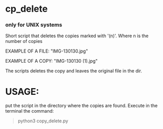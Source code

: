 # cp_delete
### only for UNIX systems
Short script that deletes the copies marked with '(n)'. Where n is the number of copies

EXAMPLE OF A FILE: "IMG-130130.jpg"

EXAMPLE OF A COPY: "IMG-130130 (1).jpg"

The scripts deletes the copy and leaves the original file in the dir.

# USAGE:
put the script in the directory where the copies are found.
Execute in the terminal the command:

> python3 copy_delete.py
